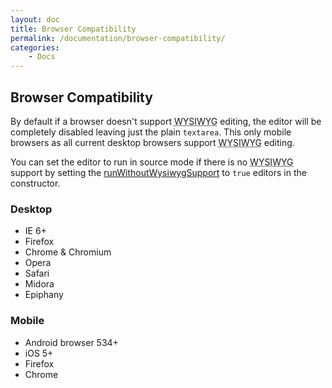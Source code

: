 ```yaml
---
layout: doc
title: Browser Compatibility
permalink: /documentation/browser-compatibility/
categories:
    - Docs
---
```


## Browser Compatibility <a id="browser-compatibility"></a>

By default if a browser doesn't support <abbr title="What You See Is What You Get">WYSIWYG</abbr> editing, the editor will be completely disabled leaving just the plain `textarea`. This only mobile browsers as all current desktop browsers support <abbr title="What You See Is What You Get">WYSIWYG</abbr> editing.

You can set the editor to run in source mode if there is no <abbr title="What You See Is What You Get">WYSIWYG</abbr> support by setting the [runWithoutWysiwygSupport](/documentation/options/#runWithoutWysiwygSupport) to `true` editors in the constructor.


### Desktop <a id="desktop"></a>

 * IE 6+
 * Firefox
 * Chrome &amp; Chromium
 * Opera
 * Safari
 * Midora
 * Epiphany


### Mobile <a id="mobile"></a>

 * Android browser 534+
 * iOS 5+
 * Firefox
 * Chrome

